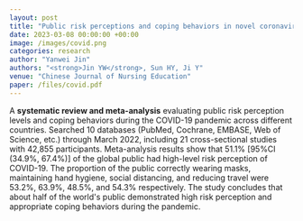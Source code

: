 ```yaml
---
layout: post
title: "Public risk perceptions and coping behaviors in novel coronavirus pneumonia outbreaks: a systematic review"
date: 2023-03-08 00:00:00 +00:00
image: /images/covid.png
categories: research
author: "Yanwei Jin"
authors: "<strong>Jin YW</strong>, Sun HY, Ji Y"
venue: "Chinese Journal of Nursing Education"
paper: /files/covid.pdf
---
```

A **systematic review and meta-analysis** evaluating public risk perception levels and coping behaviors during the COVID-19 pandemic across different countries. Searched 10 databases (PubMed, Cochrane, EMBASE, Web of Science, etc.) through March 2022, including 21 cross-sectional studies with 42,855 participants. Meta-analysis results show that 51.1% [95%CI (34.9%, 67.4%)] of the global public had high-level risk perception of COVID-19. The proportion of the public correctly wearing masks, maintaining hand hygiene, social distancing, and reducing travel were 53.2%, 63.9%, 48.5%, and 54.3% respectively. The study concludes that about half of the world's public demonstrated high risk perception and appropriate coping behaviors during the pandemic.
